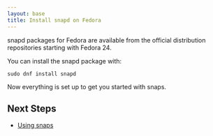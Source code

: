 ```yaml
---
layout: base
title: Install snapd on Fedora
---
```


snapd packages for Fedora are available from the official
distribution repositories starting with Fedora 24.

You can install the snapd package with:

```
sudo dnf install snapd
```

Now everything is set up to get you started with snaps.

## Next Steps

 * [Using snaps](usage)

